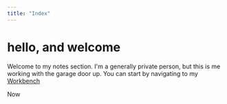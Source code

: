 ```yaml
---
title: "Index"
---
```


# hello, and welcome

Welcome to my notes section. I'm a generally private person, but this is me working with the garage door up. You can start by navigating to my [Workbench](Workbench.md)

Now

